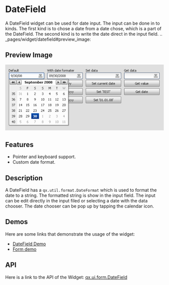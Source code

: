 DateField
=========

A DateField widget can be used for date input. The input can be done in to kinds. The first kind is to chose a date from a date chose, which is a part of the DateField. The second kind is to write the date direct in the input field. .. \_pages/widget/datefield\#preview\_image:

Preview Image
-------------

![DateField](datefield.png)

Features
--------

-   Pointer and keyboard support.
-   Custom date format.

Description
-----------

A DateField has a `qx.util.format.DateFormat` which is used to format the date to a string. The formatted string is show in the input field. The input can be edit directly in the input filed or selecting a date with the data chooser. The date chooser can be pop up by tapping the calendar icon.

Demos
-----

Here are some links that demonstrate the usage of the widget:

-   [DateField Demo](apps://demobrowser/#widget~DateField.html)
-   [Form demo](apps://demobrowser/#showcase~Form.html)

API
---

Here is a link to the API of the Widget:
[qx.ui.form.DateField](apps://apiviewer/#qx.ui.form.DateField)
